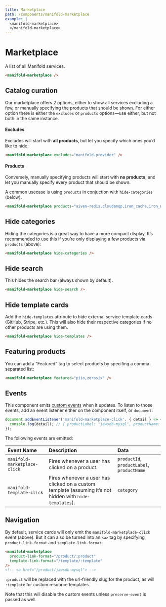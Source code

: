```yaml
---
title: Marketplace
path: /components/manifold-marketplace
example: |
  <manifold-marketplace>
  </manifold-marketplace>
---
```


# Marketplace

A list of all Manifold services.

```html
<manifold-marketplace />
```

## Catalog curation

Our marketplace offers 2 options, either to show all services excluding a
few, or manually specifying the products that should be shown. For either
option there is either the `excludes` or `products` options—use either, but
not both in the same instance.

#### Excludes

Excludes will start with **all products**, but let you specify which ones
you’d like to hide:

```html
<manifold-marketplace excludes="manifold-provider" />
```

#### Products

Conversely, manually specifying products will start with **no products**, and
let you manually specify every product that should be shown.

A common usecase is using `products` in conjuction with `hide-categories` (below).

```html
<manifold-marketplace products="aiven-redis,cloudamqp,iron_cache,iron_mq,memcachier-cache" />
```

## Hide categories

Hiding the categories is a great way to have a more compact display. It’s
recommended to use this if you’re only displaying a few products via
`products` (above):

```html
<manifold-marketplace hide-categories />
```

## Hide search

This hides the search bar (always shown by default).

```html
<manifold-marketplace hide-search />
```

## Hide template cards

Add the `hide-templates` attribute to hide external service template cards
(GitHub, Stripe, etc.). This will also hide their respective categories if no
other products are using them.

```html
<manifold-marketplace hide-templates />
```

## Featuring products

You can add a “Featured” tag to select products by specifing a
comma-separated list:

```html
<manifold-marketplace featured="piio,zerosix" />
```

## Events

This component emits [custom
events](https://developer.mozilla.org/en-US/docs/Web/API/CustomEvent/CustomEvent)
when it updates. To listen to those events, add an event listener either on
the component itself, or `document`:

```js
document.addEventListener('manifold-marketplace-click', { detail } => {
  console.log(detail); // { productLabel: "jawsdb-mysql", productName: "JawsDB MySQL", productId: "234w1jyaum5j0aqe3g3bmbqjgf20p" }
});
```

The following events are emitted:

| Event Name                   | Description                                                                                              | Data                        |
| :--------------------------- | :------------------------------------------------------------------------------------------------------- | :-------------------------- |
| `manifold-marketplace-click` | Fires whenever a user has clicked on a product.                                                          | `productId`, `productLabel`, `productName` |
| `manifold-template-click`    | Fires whenever a user has clicked on a custom template (assuming it’s not hidden with `hide-templates`). | `category`                  |

## Navigation

By default, service cards will only emit the `manifold-marketplace-click`
event (above). But it can also be turned into an `<a>` tag by specifying
`product-link-format` and `template-link-format`:

```html
<manifold-marketplace
  product-link-format="/product/:product"
  template-link-format="/template/:template"
/>
<!-- <a href="/product/jawsdb-mysql"> -->
```

`:product` will be replaced with the url-friendly slug for the product, as
will `:template` for custom resource templates.

Note that this will disable the custom events unless `preserve-event` is
passed as well.
